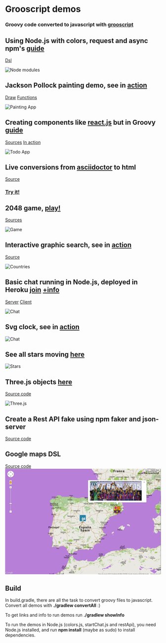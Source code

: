 Grooscript demos
================

### Groovy code converted to javascript with [grooscript](http://grooscript.org)

## Using Node.js with colors, request and async npm's [guide](http://grooscript.org/nodejs_example.html)

[Dsl](https://github.com/chiquitinxx/grooscript-demos/tree/master/src/main/groovy/Execute.groovy)

![Node modules](img/node.png)

## Jackson Pollock painting demo, see in [action](http://grooscript.org/demo/bezier.html)

[Draw](https://github.com/chiquitinxx/grooscript-demos/tree/master/src/main/groovy/paint/Draw.groovy)
[Functions](https://github.com/chiquitinxx/grooscript-demos/tree/master/src/main/groovy/paint/Functions.groovy)

![Painting App](img/paint.png)

## Creating components like [react.js](http://facebook.github.io/react/) but in Groovy [guide](http://grooscript.org/react_example.html)

[Sources](https://github.com/chiquitinxx/grooscript-demos/tree/master/src/main/groovy/react)
[In action](http://grooscript.org/demo/react.html)

![Todo App](img/todo.png)

## Live conversions from [asciidoctor](http://asciidoctor.org/) to html

[Source](https://github.com/chiquitinxx/grooscript-demos/blob/master/src/main/groovy/asciidoctor/AdocLive.groovy)

### [Try it!](http://grooscript.org/demo/asciidoctor.html)

## 2048 game, [play!](http://grooscript.org/demo/game.html)

[Sources](https://github.com/chiquitinxx/grooscript-demos/tree/master/src/main/groovy/game)

![Game](img/game.png)

## Interactive graphic search, see in [action](http://grooscript.org/demo/sigma.html)

[Source](https://github.com/chiquitinxx/grooscript-demos/blob/master/src/main/groovy/countries)

![Countries](img/countries.png)

## Basic chat running in Node.js, deployed in Heroku [join](https://cryptic-headland-6974.herokuapp.com/) [+info](http://grooscript.org/chat_example.html)

[Server](https://github.com/chiquitinxx/grooscript-demos/blob/master/src/main/groovy/startServer.groovy)
[Client](https://github.com/chiquitinxx/grooscript-demos/blob/master/src/main/groovy/chat/Client.groovy)

![Chat](img/newchat.png)

## Svg clock, see in [action](http://grooscript.org/demo/snapsvg.html)

![Chat](img/snapsvg.png)

## See all stars moving [here](http://grooscript.org/demo/stars.html)

![Stars](img/stars.png)

## Three.js objects [here](http://grooscript.org/demo/three.html)

[Source code](https://github.com/chiquitinxx/grooscript-demos/blob/master/src/main/groovy/three)

![Three.js](img/three.png)

## Create a Rest API fake using npm faker and json-server

[Source code](https://github.com/chiquitinxx/grooscript-demos/blob/master/src/main/groovy/authors.groovy)

## Google maps DSL

[Source code](https://github.com/chiquitinxx/grooscript-demos/blob/master/src/main/groovy/startMap.groovy)
![Spain Map](img/map.png)

Build
---

In build.gradle, there are all the task to convert groovy files to javascript. Convert all demos with **./gradlew convertAll** :)

To get links and info to run demos run **./gradlew showInfo**

To run the demos in Node.js (colors.js, startChat.js and restApi), you need Node.js installed, and run **npm install** (maybe as sudo) to install dependencies.